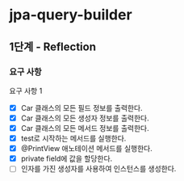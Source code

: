 # jpa-query-builder

## 1단계 - Reflection

### 요구 사항

요구 사항 1

- [X] Car 클래스의 모든 필드 정보를 출력한다.
- [X] Car 클래스의 모든 생성자 정보를 출력한다.
- [X] Car 클래스의 모든 메서드 정보를 출력한다.
- [X] test로 시작하는 메서드를 실행한다.
- [X] @PrintView 애노테이션 메서드를 실행한다.
- [X] private field에 값을 할당한다.
- [ ] 인자를 가진 생성자를 사용하여 인스턴스를 생성한다.
